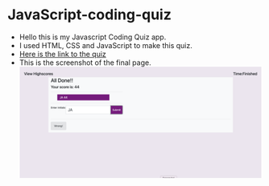 # JavaScript-coding-quiz

* Hello this is my Javascript Coding Quiz app.
* I used HTML, CSS and JavaScript to make this quiz.
* [ Here is the link to the quiz](https://jamirov.github.io/JavaScript-coding-quiz/)
* This is the screenshot of the final page.
![alt text](assets/quiz.png)
